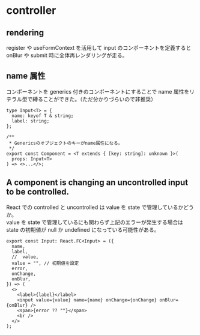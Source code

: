 # controller

## rendering

register や useFormContext を活用して input のコンポーネントを定義すると onBlur や submit 時に全体再レンダリングが走る。

## name 属性

コンポーネントを generics 付きのコンポーネントにすることで name 属性をリテラル型で縛ることができた。（ただ分かりづらいので非推奨）

```tsx
type Input<T> = {
  name: keyof T & string;
  label: string;
};

/**
 * Genericsのオブジェクトのキーがname属性になる。
 */
export const Component = <T extends { [key: string]: unknown }>(
  props: Input<T>
) => <>...</>;
```

## A component is changing an uncontrolled input to be controlled.

React での controlled と uncontrolled は value を state で管理しているかどうか。<br>
value を state で管理しているにも関わらず上記のエラーが発生する場合は state の初期値が null か undefined になっている可能性がある。

```tsx
export const Input: React.FC<Input> = ({
  name,
  label,
  //  value,
  value = "", // 初期値を設定
  error,
  onChange,
  onBlur,
}) => (
  <>
    <label>{label}</label>
    <input value={value} name={name} onChange={onChange} onBlur={onBlur} />
    <span>{error ?? ""}</span>
    <br />
  </>
);
```
